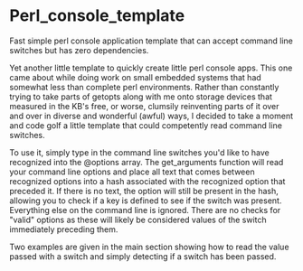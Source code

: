 Perl_console_template
=====================

Fast simple perl console application template that can accept command line switches but has zero dependencies.

Yet another little template to quickly create little perl console apps. This one came about while doing work on 
small embedded systems that had somewhat less than complete perl environments. Rather than constantly trying to 
take parts of getopts along with me onto storage devices that measured in the KB's free, or worse, clumsily 
reinventing parts of it over and over in diverse and wonderful (awful) ways, I decided to take a moment and code
golf a little template that could competently read command line switches.

To use it, simply type in the command line switches you'd like to have recognized into the @options array. The
get_arguments function will read your command line options and place all text that comes between recognized options
into a hash associated with the recognized option that preceded it. If there is no text, the option will still be
present in the hash, allowing you to check if a key is defined to see if the switch was present. Everything else
on the command line is ignored. There are no checks for "valid" options as these will likely be considered values 
of the switch immediately preceding them.

Two examples are given in the main section showing how to read the value passed with a switch and simply detecting
if a switch has been passed.

